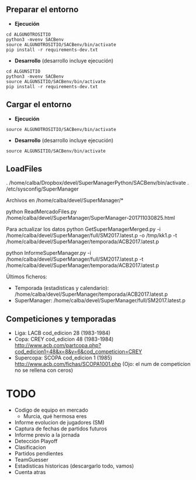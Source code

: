 
## Preparar el entorno

* **Ejecución**
~~~
cd ALGUNOTROSITIO
python3 -mvenv SACBenv
source ALGUNOTROSITIO/SACBenv/bin/activate
pip install -r requirements-dev.txt
~~~

* **Desarrollo** (desarrollo incluye ejecución)
~~~
cd ALGUNSITIO
python3 -mvenv SACBenv
source ALGUNSITIO/SACBenv/bin/activate
pip install -r requirements-dev.txt
~~~

## Cargar el entorno

* **Ejecución**
~~~
source ALGUNOTROSITIO/SACBenv/bin/activate
~~~

* **Desarrollo** (desarrollo incluye ejecución)
~~~
source ALGUNSITIO/SACBenv/bin/activate
~~~


## LoadFiles

. /home/calba/Dropbox/devel/SuperManagerPython/SACBenv/bin/activate
. /etc/sysconfig/SuperManager

Archivos en /home/calba/devel/SuperManager/*

python ReadMercadoFiles.py /home/calba/devel/SuperManager/SuperManager-201711030825.html

Para actualizar los datos
python GetSuperManagerMerged.py -i /home/calba/devel/SuperManager/full/SM2017.latest.p -o /tmp/kk1.p -t /home/calba/devel/SuperManager/temporada/ACB2017.latest.p

python InformeSuperManager.py -i /home/calba/devel/SuperManager/full/SM2017.latest.p -t /home/calba/devel/SuperManager/temporada/ACB2017.latest.p

Últimos ficheros:
* Temporada (estadisticas y calendario): /home/calba/devel/SuperManager/temporada/ACB2017.latest.p
* SuperManager: /home/calba/devel/SuperManager/full/SM2017.latest.p

## Competiciones y temporadas

* Liga: LACB cod_edicion 28 (1983-1984)
* Copa: CREY cod_edicion  48 (1983-1984) http://www.acb.com/partcopa.php?cod_edicion1=48&x=8&y=6&cod_competicion=CREY
* Supercopa: SCOPA cod_edicion 1 (1985) http://www.acb.com/fichas/SCOPA1001.php (Ojo: el num de competicion no se rellena con ceros)

# TODO

* Codigo de equipo en mercado
    * Murcia, qué hermosa eres
* Informe evolucion de jugadores (SM)
* Captura de fechas de partidos futuros
* Informe previo a la jornada
* Detección Playoff
* Clasificacion
* Partidos pendientes
* TeamGuesser
* Estadisticas historicas (descargarlo todo, vamos)
* Cuenta atras
